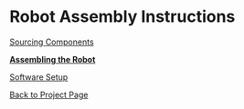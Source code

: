 # Robot Assembly Instructions

[Sourcing Components](sourcing_components.md)

[**Assembling the Robot**]()

[Software Setup](software_setup.md)

[Back to Project Page](../README.md)